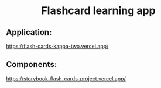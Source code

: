 # <div align="center"> Flashcard learning app </div>


## Application: 

https://flash-cards-kappa-two.vercel.app/


## Components: 

https://storybook-flash-cards-project.vercel.app/
